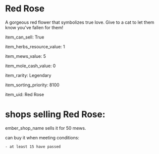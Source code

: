 # Red Rose

A gorgeous red flower that symbolizes true love. Give to a cat to let them know you've fallen for them!

item_can_sell: True

item_herbs_resource_value: 1

item_mews_value: 5

item_mole_cash_value: 0

item_rarity: Legendary

item_sorting_priority: 8100

item_uid: Red Rose

# shops selling Red Rose:

ember_shop_name sells it for 50 mews.

  can buy it when meeting conditions: 

    - at least 15 have passed